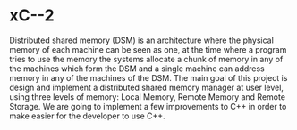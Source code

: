 # xC--2
Distributed shared memory (DSM) is an architecture where the physical memory of each  machine can be seen as one, at the time where a program tries to use the memory the systems  allocate a chunk of memory in any of the machines which form the DSM and a single machine can  address memory in any of the machines of the DSM. The main goal of this project is design and  implement a distributed shared memory manager at user level, using three levels of memory: Local  Memory, Remote Memory and Remote Storage. We are going to implement a few improvements to  C++ in order to make easier for the developer to use C++.
